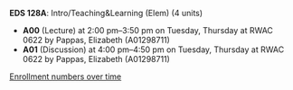 **EDS 128A**: Intro/Teaching&Learning (Elem) (4 units)

- **A00** (Lecture) at 2:00 pm–3:50 pm on Tuesday, Thursday at RWAC 0622 by Pappas, Elizabeth (A01298711)
- **A01** (Discussion) at 4:00 pm–4:50 pm on Tuesday, Thursday at RWAC 0622 by Pappas, Elizabeth (A01298711)

[Enrollment numbers over time](./EDS128A.tsv)
